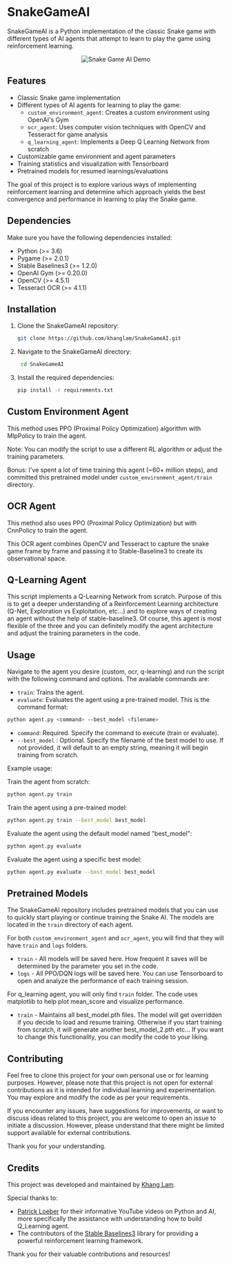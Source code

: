 # SnakeGameAI

SnakeGameAI is a Python implementation of the classic Snake game with different types of AI agents that attempt to learn to play the game using reinforcement learning.
<p align="center">
  <img src="https://github.com/khanglam/SnakeGameAI/assets/7472121/8520dc8b-6486-4231-bf39-33311cafb378" alt="Snake Game AI Demo">
</p>

## Features

- Classic Snake game implementation
- Different types of AI agents for learning to play the game:
  - `custom_environment_agent`: Creates a custom environment using OpenAI's Gym
  - `ocr_agent`: Uses computer vision techniques with OpenCV and Tesseract for game analysis
  - `q_learning_agent`: Implements a Deep Q Learning Network from scratch
- Customizable game environment and agent parameters
- Training statistics and visualization with Tensorboard
- Pretrained models for resumed learnings/evaluations

The goal of this project is to explore various ways of implementing reinforcement learning and determine which approach yields the best convergence and performance in learning to play the Snake game.

## Dependencies

Make sure you have the following dependencies installed:

- Python (>= 3.6)
- Pygame (>= 2.0.1)
- Stable Baselines3 (>= 1.2.0)
- OpenAI Gym (>= 0.20.0)
- OpenCV (>= 4.5.1)
- Tesseract OCR (>= 4.1.1)

## Installation

1. Clone the SnakeGameAI repository:
   ```bash
   git clone https://github.com/khanglam/SnakeGameAI.git
   ```
2. Navigate to the SnakeGameAI directory:
   ```bash
    cd SnakeGameAI
   ```
3. Install the required dependencies:
   ```bash
   pip install -r requirements.txt
   ```

## Custom Environment Agent

This method uses PPO (Proximal Policy Optimization) algorithm with MlpPolicy to train the agent.

Note: You can modify the script to use a different RL algorithm or adjust the training parameters.

Bonus: I've spent a lot of time training this agent (~60+ million steps), and committed this pretrained model under `custom_environment_agent/train` directory.

## OCR Agent

This method also uses PPO (Proximal Policy Optimization) but with CnnPolicy to train the agent.

This OCR agent combines OpenCV and Tesseract to capture the snake game frame by frame and passing it to Stable-Baseline3 to create its observational space.

## Q-Learning Agent

This script implements a Q-Learning Network from scratch. Purpose of this is to get a deeper understanding of a Reinforcement Learning architecture (Q-Net, Exploration vs Exploitation, etc...) and to explore ways of creating an agent without the help of stable-baseline3. Of course, this agent is most flexible of the three and you can definitely modify the agent architecture and adjust the training parameters in the code.

## Usage

Navigate to the agent you desire (custom, ocr, q-learning) and run the script with the following command and options. The available commands are:

- `train`: Trains the agent.
- `evaluate`: Evaluates the agent using a pre-trained model.
  This is the command format:

```bash
python agent.py <command> --best_model <filename>
```

- `command`: Required. Specify the command to execute (train or evaluate).
- `--best_model` <filename>: Optional. Specify the filename of the best model to use. If not provided, it will default to an empty string, meaning it will begin training from scratch.

Example usage:

Train the agent from scratch:

```bash
python agent.py train
```

Train the agent using a pre-trained model:

```bash
python agent.py train --best_model best_model
```

Evaluate the agent using the default model named "best_model":

```bash
python agent.py evaluate
```

Evaluate the agent using a specific best model:

```bash
python agent.py evaluate --best_model best_model
```

## Pretrained Models

The SnakeGameAI repository includes pretrained models that you can use to quickly start playing or continue training the Snake AI. The models are located in the `train` directory of each agent.

For both `custom_environment_agent` and `ocr_agent`, you will find that they will have `train` and `logs` folders.

- `train` - All models will be saved here. How frequent it saves will be determined by the parameter you set in the code.
- `logs` - All PPO/DQN logs will be saved here. You can use Tensorboard to open and analyze the performance of each training session.

For q_learning agent, you will only find `train` folder. The code uses matplotlib to help plot mean_score and visualize performance.

- `train` - Maintains all best_model.pth files. The model will get overridden if you decide to load and resume training. Otherwise if you start training from scratch, it will generate another best_model_2.pth etc... If you want to change this functionality, you can modify the code to your liking.

## Contributing

Feel free to clone this project for your own personal use or for learning purposes. However, please note that this project is not open for external contributions as it is intended for individual learning and experimentation. You may explore and modify the code as per your requirements.

If you encounter any issues, have suggestions for improvements, or want to discuss ideas related to this project, you are welcome to open an issue to initiate a discussion. However, please understand that there might be limited support available for external contributions.

Thank you for your understanding.

## Credits

This project was developed and maintained by [Khang Lam](https://github.com/khanglam/).

Special thanks to:

- [Patrick Loeber](https://www.youtube.com/@patloeber) for their informative YouTube videos on Python and AI, more specifically the assistance with understanding how to build Q_Learning agent.
- The contributors of the [Stable Baselines3](https://github.com/DLR-RM/stable-baselines3) library for providing a powerful reinforcement learning framework.

Thank you for their valuable contributions and resources!
